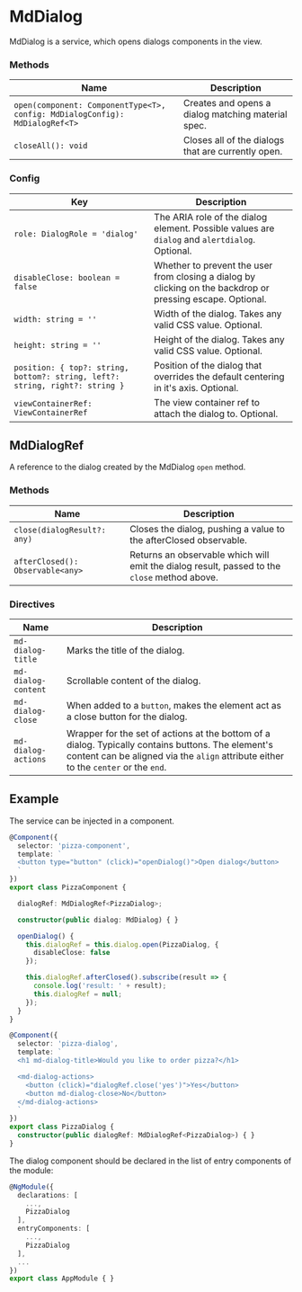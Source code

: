 # MdDialog

MdDialog is a service, which opens dialogs components in the view.

### Methods

| Name | Description |
| ---- | ----------- |
| `open(component: ComponentType<T>, config: MdDialogConfig): MdDialogRef<T>` | Creates and opens a dialog matching material spec. |
| `closeAll(): void` | Closes all of the dialogs that are currently open. |

### Config

| Key | Description  |
| --- | ------------ |
| `role: DialogRole = 'dialog'` | The ARIA role of the dialog element. Possible values are `dialog` and `alertdialog`. Optional. |
| `disableClose: boolean = false` | Whether to prevent the user from closing a dialog by clicking on the backdrop or pressing escape. Optional. |
| `width: string = ''` | Width of the dialog. Takes any valid CSS value. Optional. |
| `height: string = ''` | Height of the dialog. Takes any valid CSS value. Optional. |
| `position: { top?: string, bottom?: string, left?: string, right?: string }` | Position of the dialog that overrides the default centering in it's axis. Optional. |
| `viewContainerRef: ViewContainerRef` | The view container ref to attach the dialog to. Optional. |

## MdDialogRef

A reference to the dialog created by the MdDialog `open` method.

### Methods

| Name | Description |
| ---- | ----------- |
| `close(dialogResult?: any)` | Closes the dialog, pushing a value to the afterClosed observable. |
| `afterClosed(): Observable<any>` | Returns an observable which will emit the dialog result, passed to the `close` method above. |

### Directives
| Name | Description  |
| ---  | ------------ |
| `md-dialog-title`   | Marks the title of the dialog.
| `md-dialog-content` | Scrollable content of the dialog.
| `md-dialog-close`   | When added to a `button`, makes the element act as a close button for the dialog.
| `md-dialog-actions` | Wrapper for the set of actions at the bottom of a dialog. Typically contains buttons. The element's content can be aligned via the `align` attribute either to the `center` or the `end`. |

## Example
The service can be injected in a component.

```ts
@Component({
  selector: 'pizza-component',
  template: `
  <button type="button" (click)="openDialog()">Open dialog</button>
  `
})
export class PizzaComponent {

  dialogRef: MdDialogRef<PizzaDialog>;

  constructor(public dialog: MdDialog) { }

  openDialog() {
    this.dialogRef = this.dialog.open(PizzaDialog, {
      disableClose: false
    });

    this.dialogRef.afterClosed().subscribe(result => {
      console.log('result: ' + result);
      this.dialogRef = null;
    });
  }
}

@Component({
  selector: 'pizza-dialog',
  template: `
  <h1 md-dialog-title>Would you like to order pizza?</h1>

  <md-dialog-actions>
    <button (click)="dialogRef.close('yes')">Yes</button>
    <button md-dialog-close>No</button>
  </md-dialog-actions>
  `
})
export class PizzaDialog {
  constructor(public dialogRef: MdDialogRef<PizzaDialog>) { }
}
```

The dialog component should be declared in the list of entry components of the module:

```ts
@NgModule({
  declarations: [
    ...,
    PizzaDialog
  ],
  entryComponents: [
    ...,
    PizzaDialog
  ],
  ...
})
export class AppModule { }

```
